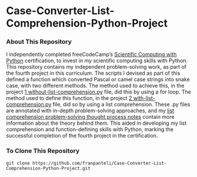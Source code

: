 # Case-Converter-List-Comprehension-Python-Project
### About This Repository
I independently completed freeCodeCamp’s [Scientific Computing with Python](https://www.freecodecamp.org/learn/scientific-computing-with-python/) certification, to invest in my scientific computing skills with Python. This repository contains my independent problem-solving work, as part of the fourth project in this curriculum. The scripts I devised as part of this defined a function which converted Pascal or camel case strings into snake case, with two different methods. The method used to achieve this, in the project [1 without-list-comprehension.py](https://github.com/franpanteli/Case-Converter-List-Comprehension-Python-Project/blob/main/1%20without-list-comprehension.py) file, did this by using a for loop. The method used to define this function, in the project [2 with-list-comprehension.py](https://github.com/franpanteli/Case-Converter-List-Comprehension-Python-Project/blob/main/2%20with-list-comprehension.py) file,  did so by using a list comprehension. These .py files are annotated with in-depth problem-solving approaches, and my [list comprehension problem-solving thought process notes](https://github.com/franpanteli/Case-Converter-List-Comprehension-Python-Project/blob/main/2%20with-list-comprehension.py) contain more information about the theory behind them. This aided in developing my list comprehension and function-defining skills with Python, marking the successful completion of the fourth project in the certification.

### To Clone This Repository
```
git clone https://github.com/franpanteli/Case-Converter-List-Comprehension-Python-Project.git
```

